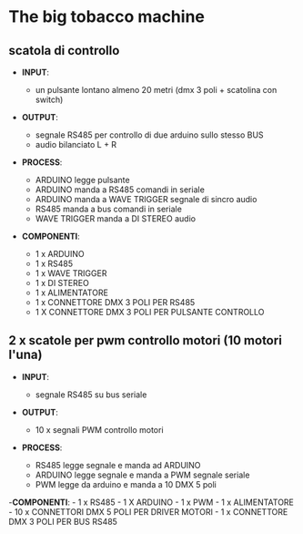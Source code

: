 # The big tobacco machine

## scatola di controllo
 - **INPUT**:
 	- un pulsante lontano almeno 20 metri (dmx 3 poli + scatolina con switch)
 
 - **OUTPUT**:
 	- segnale RS485 per controllo di due arduino sullo stesso BUS
 	- audio bilanciato L + R

 - **PROCESS**:
 	- ARDUINO legge pulsante
 	- ARDUINO manda a RS485 comandi in seriale
 	- ARDUINO manda a WAVE TRIGGER segnale di sincro audio
 	- RS485 manda a bus comandi in seriale
 	- WAVE TRIGGER manda a DI STEREO audio

 - **COMPONENTI**:
 	- 1 x ARDUINO
 	- 1 x RS485
 	- 1 x WAVE TRIGGER
 	- 1 x DI STEREO
 	- 1 x ALIMENTATORE
 	- 1 x CONNETTORE DMX 3 POLI PER RS485
 	- 1 X CONNETTORE DMX 3 POLI PER PULSANTE CONTROLLO

## 2 x scatole per pwm controllo motori (10 motori l'una)
 - **INPUT**:
 	- segnale RS485 su bus seriale
 
 - **OUTPUT**:
 	- 10 x segnali PWM controllo motori

 - **PROCESS**:
 	- RS485 legge segnale e manda ad ARDUINO 
 	- ARDUINO legge segnale e manda a PWM segnale seriale
 	- PWM legge da arduino e manda a 10 DMX 5 poli

 -**COMPONENTI**:
 	- 1 x RS485 
 	- 1 X ARDUINO
 	- 1 x PWM
 	- 1 x ALIMENTATORE
 	- 10 x CONNETTORI DMX 5 POLI PER DRIVER MOTORI
 	- 1 x CONNETTORE DMX 3 POLI PER BUS RS485


